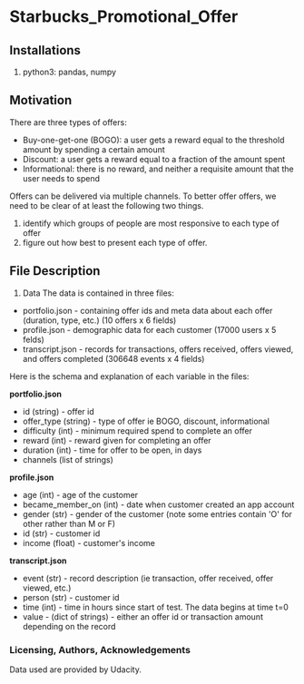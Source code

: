 # Starbucks_Promotional_Offer


## Installations
1. python3: pandas, numpy


## Motivation
There are three types of offers: 
- Buy-one-get-one (BOGO): a user gets a reward equal to the threshold amount by spending a certain amount
- Discount: a user gets a reward equal to a fraction of the amount spent
- Informational: there is no reward, and neither a requisite amount that
the user needs to spend

Offers can be delivered via multiple channels. To better offer offers, we need to be clear of at least the following two things.
1. identify which groups of people are most responsive to each
type of offer
1. figure out how best to present each type of offer.


## File Description
1. Data
The data is contained in three files:

* portfolio.json - containing offer ids and meta data about each offer (duration, type, etc.) (10 offers x 6 fields)
* profile.json - demographic data for each customer (17000 users x 5 felds)
* transcript.json - records for transactions, offers received, offers viewed, and offers completed (306648 events x 4 fields)

Here is the schema and explanation of each variable in the files:

**portfolio.json**
* id (string) - offer id
* offer_type (string) - type of offer ie BOGO, discount, informational
* difficulty (int) - minimum required spend to complete an offer
* reward (int) - reward given for completing an offer
* duration (int) - time for offer to be open, in days
* channels (list of strings)

**profile.json**
* age (int) - age of the customer 
* became_member_on (int) - date when customer created an app account
* gender (str) - gender of the customer (note some entries contain 'O' for other rather than M or F)
* id (str) - customer id
* income (float) - customer's income

**transcript.json**
* event (str) - record description (ie transaction, offer received, offer viewed, etc.)
* person (str) - customer id
* time (int) - time in hours since start of test. The data begins at time t=0
* value - (dict of strings) - either an offer id or transaction amount depending on the record


### Licensing, Authors, Acknowledgements
Data used are provided by Udacity.